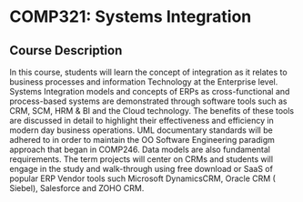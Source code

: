 # COMP321: Systems Integration

## Course Description

In this course, students will learn the concept of integration as it relates to business processes and information Technology at the Enterprise level. Systems Integration models and concepts of ERPs as cross-functional and process-based systems are demonstrated through software tools such as CRM, SCM, HRM & BI and the Cloud technology. The benefits of these tools are discussed in detail to highlight their effectiveness and efficiency in modern day business operations. UML documentary standards will be adhered to in order to maintain the OO Software Engineering paradigm approach that began in COMP246. Data models are also fundamental requirements. The term  projects will center on CRMs and students will engage in the study and walk-through using free download or SaaS of popular ERP Vendor tools such Microsoft DynamicsCRM, Oracle CRM ( Siebel), Salesforce and ZOHO CRM.

